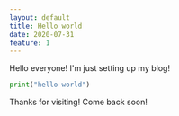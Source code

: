 ```yaml
---
layout: default
title: Hello world
date: 2020-07-31
feature: 1
---
```


Hello everyone!
I'm just setting up my blog!

```python
print("hello world")
```
Thanks for visiting! Come back soon!
